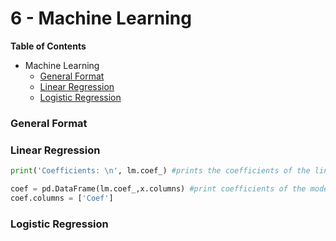 
# 6 - Machine Learning

__Table of Contents__
 * Machine Learning
    - [General Format](#general)
    - [Linear Regression](#linear)
    - [Logistic Regression](#log)

<a id="general"></a>
### General Format

<a id="linear"></a>
### Linear Regression

```python
print('Coefficients: \n', lm.coef_) #prints the coefficients of the linear model

coef = pd.DataFrame(lm.coef_,x.columns) #print coefficients of the model in a dataframe
coef.columns = ['Coef']

```

<a id="log"></a>
### Logistic Regression